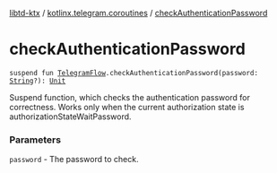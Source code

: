 [libtd-ktx](../index.md) / [kotlinx.telegram.coroutines](index.md) / [checkAuthenticationPassword](./check-authentication-password.md)

# checkAuthenticationPassword

`suspend fun `[`TelegramFlow`](../kotlinx.telegram.core/-telegram-flow/index.md)`.checkAuthenticationPassword(password: `[`String`](https://kotlinlang.org/api/latest/jvm/stdlib/kotlin/-string/index.html)`?): `[`Unit`](https://kotlinlang.org/api/latest/jvm/stdlib/kotlin/-unit/index.html)

Suspend function, which checks the authentication password for correctness. Works only when the
current authorization state is authorizationStateWaitPassword.

### Parameters

`password` - The password to check.